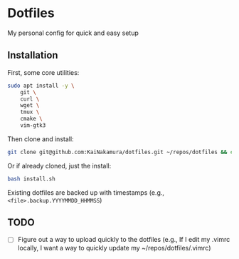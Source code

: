 # Dotfiles

My personal config for quick and easy setup

## Installation

First, some core utilities:

```bash
sudo apt install -y \
    git \
    curl \
    wget \
    tmux \
    cmake \
    vim-gtk3
```

Then clone and install:

```bash
git clone git@github.com:KaiNakamura/dotfiles.git ~/repos/dotfiles && cd ~/repos/dotfiles && bash install.sh
```

Or if already cloned, just the install:

```bash
bash install.sh
```

Existing dotfiles are backed up with timestamps (e.g., `<file>.backup.YYYYMMDD_HHMMSS`)

## TODO

- [ ] Figure out a way to upload quickly to the dotfiles (e.g., If I edit my .vimrc locally, I want a way to quickly update my ~/repos/dotfiles/.vimrc)
